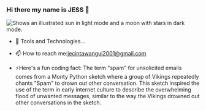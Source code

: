 ### Hi there my name is JESS 👋

<div>
 <picture>
  <source media="(prefers-color-scheme: dark)" srcset="https://user-images.githubusercontent.com/25423296/163456776-7f95b81a-f1ed-45f7-b7ab-8fa810d529fa.png">
  <source media="(prefers-color-scheme: light)" srcset="https://user-images.githubusercontent.com/25423296/163456779-a8556205-d0a5-45e2-ac17-42d089e3c3f8.png">
  <img alt="Shows an illustrated sun in light mode and a moon with stars in dark mode." src="https://user-images.githubusercontent.com/25423296/163456779-a8556205-d0a5-45e2-ac17-42d089e3c3f8.png">
</picture> </div>

- 🤔 Tools and Technologies...

- 📫 How to reach me:jecintawangui2001@gmail.com

- ⚡Here's a fun coding fact: The term "spam" for unsolicited emails comes from a Monty Python sketch where a group of Vikings repeatedly chants "Spam" to drown out other conversation. This sketch inspired the use of the term in early internet culture to describe the overwhelming flood of unwanted messages, similar to the way the Vikings drowned out other conversations in the sketch.


<!--
**Jess2001/Jess2001** is a ✨ _special_ ✨ repository because its `README.md` (this file) appears on your GitHub profile.

Here are some ideas to get you started:



-->
